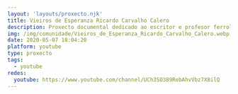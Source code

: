 ```yaml
---
layout: 'layouts/proxecto.njk'
title: Vieiros de Esperanza Ricardo Carvalho Calero
description: Proxecto documental dedicado ao escritor e profesor ferrolán Ricardo Carvalho Calero. Dirixido por Antón Rodríguez e filmado coa colaboración de Javier Gómez e Sergio Arango no ano 2014, como Traballo de Fin de Grao en Comunicación Audiovisual pola Universidade da Coruña.
img: /img/comunidade/Vieiros_de_Esperanza_Ricardo_Carvalho_Calero.webp
date: 2020-05-07 18:04:20
platform: youtube
type: proxecto
tags:
  - youtube
redes:
  youtube: https://www.youtube.com/channel/UCh3SO389RebAhvVbz7X8ilQ
---
```


